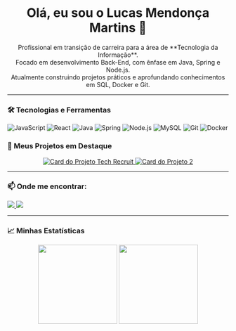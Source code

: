 <h1 align="center">Olá, eu sou o Lucas Mendonça Martins 👋</h1>

<p align="center">
  Profissional em transição de carreira para a área de **Tecnologia da Informação**.<br>
  Focado em desenvolvimento Back-End, com ênfase em Java, Spring e Node.js.<br>
  Atualmente construindo projetos práticos e aprofundando conhecimentos em SQL, Docker e Git.
</p>

---

### 🛠️ Tecnologias e Ferramentas

<p align="left">
  <img src="https://img.shields.io/badge/JavaScript-F7DF1E?style=for-the-badge&logo=javascript&logoColor=black" alt="JavaScript">
  <img src="https://img.shields.io/badge/React-20232A?style=for-the-badge&logo=react&logoColor=61DAFB" alt="React">
  <img src="https://img.shields.io/badge/Java-ED8B00?style=for-the-badge&logo=openjdk&logoColor=white" alt="Java">
  <img src="https://img.shields.io/badge/Spring-6DB33F?style=for-the-badge&logo=spring&logoColor=white" alt="Spring">
  <img src="https://img.shields.io/badge/Node.js-339933?style=for-the-badge&logo=nodedotjs&logoColor=white" alt="Node.js">
  <img src="https://img.shields.io/badge/MySQL-005C84?style=for-the-badge&logo=mysql&logoColor=white" alt="MySQL">
  <img src="https://img.shields.io/badge/GIT-E44C30?style=for-the-badge&logo=git&logoColor=white" alt="Git">
  <img src="https://img.shields.io/badge/Docker-2496ED?style=for-the-badge&logo=docker&logoColor=white" alt="Docker">
</p

---

### 🚀 Meus Projetos em Destaque

<p align="center">
  <a href="https://github.com/lucaZz092/tech-recruit-1" target="_blank">
    <img src="https://github-readme-stats.vercel.app/api/pin/?username=lucaZz092&repo=tech-recruit-1&theme=tokyonight&show_owner=true" alt="Card do Projeto Tech Recruit"/>
  </a>
  <a href="https://github.com/lucaZz092/NOME-DO-SEU-REPO-2" target="_blank">
    <img src="https://github-readme-stats.vercel.app/api/pin/?username=lucaZz092&repo=NOME-DO-SEU-REPO-2&theme=tokyonight&show_owner=true" alt="Card do Projeto 2"/>
  </a>
</p>

---

### 📫 Onde me encontrar:

<p align="left">
  <a href="https://www.linkedin.com/in/lucas-mendonca/" target="_blank">
    <img src="https://img.shields.io/badge/-LinkedIn-%230077B5?style=for-the-badge&logo=linkedin&logoColor=white" target="_blank">
  </a>
  <a href="mailto:SEU-EMAIL-AQUI@gmail.com" target="_blank">
    <img src="https://img.shields.io/badge/-Gmail-%23D14836?style=for-the-badge&logo=gmail&logoColor=white" target="_blank">
  </a>
</p>

---

### 📈 Minhas Estatísticas

<div align="center">
  <img height="180" src="https://github-readme-stats.vercel.app/api?username=lucaZz092&show_icons=true&theme=tokyonight&count_private=true&hide_border=true"/>
  <img 
    height="180" 
    src="https://github-readme-stats.vercel.app/api/top-langs/?username=lucaZz092&theme=tokyonight&layout=compact&custom_title=Tecnologias&langs_count=9&hide_border=true" 
  />
</div>
